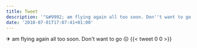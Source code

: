 ```yaml
---
title: Tweet
description: '"&#9992; am flying again all too soon. Don''t want to go &#9785;"'
date: '2010-07-01T17:07:41+01:00'
---
```

&#9992; am flying again all too soon. Don't want to go &#9785;
      {{< tweet 0 0 >}}
    
